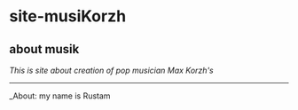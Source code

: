 # site-musiKorzh
## about musik 
*This is site about 
creation of pop musician Max Korzh's*
***
_About: my name is Rustam
